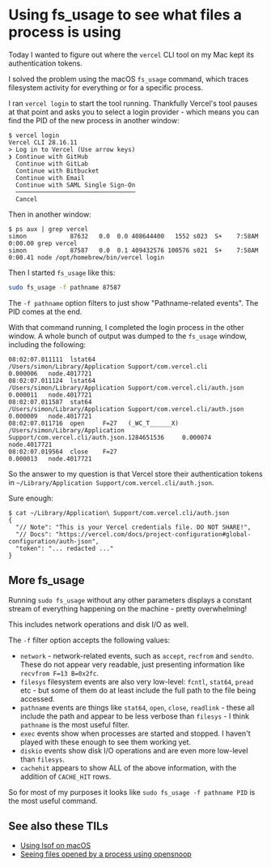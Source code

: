 # Using fs_usage to see what files a process is using

Today I wanted to figure out where the `vercel` CLI tool on my Mac kept its authentication tokens.

I solved the problem using the macOS `fs_usage` command, which traces filesystem activity for everything or for a specific process.

I ran `vercel login` to start the tool running. Thankfully Vercel's tool pauses at that point and asks you to select a login provider - which means you can find the PID of the new process in another window:

```
$ vercel login
Vercel CLI 28.16.11
> Log in to Vercel (Use arrow keys)
❯ Continue with GitHub 
  Continue with GitLab 
  Continue with Bitbucket 
  Continue with Email 
  Continue with SAML Single Sign-On 
  ─────────────────────────────────
  Cancel 
```
Then in another window:
```
$ ps aux | grep vercel
simon            87632   0.0  0.0 408644400   1552 s023  S+    7:58AM   0:00.00 grep vercel
simon            87587   0.0  0.1 409432576 100576 s021  S+    7:58AM   0:00.41 node /opt/homebrew/bin/vercel login
```
Then I started `fs_usage` like this:

```bash
sudo fs_usage -f pathname 87587
```

The `-f pathname` option filters to just show "Pathname-related events". The PID comes at the end.

With that command running, I completed the login process in the other window. A whole bunch of output was dumped to the `fs_usage` window, including the following:

```
08:02:07.011111  lstat64                   /Users/simon/Library/Application Support/com.vercel.cli                                0.000006   node.4017721
08:02:07.011124  lstat64                   /Users/simon/Library/Application Support/com.vercel.cli/auth.json                      0.000011   node.4017721
08:02:07.011587  stat64                    /Users/simon/Library/Application Support/com.vercel.cli/auth.json                      0.000009   node.4017721
08:02:07.011716  open     F=27   (_WC_T______X)  /Users/simon/Library/Application Support/com.vercel.cli/auth.json.1284651536     0.000074   node.4017721
08:02:07.019564  close    F=27                                                                                                    0.000013   node.4017721
```
So the answer to my question is that Vercel store their authentication tokens in `~/Library/Application Support/com.vercel.cli/auth.json`.

Sure enough:

```
$ cat ~/Library/Application\ Support/com.vercel.cli/auth.json 
{
  "// Note": "This is your Vercel credentials file. DO NOT SHARE!",
  "// Docs": "https://vercel.com/docs/project-configuration#global-configuration/auth-json",
  "token": "... redacted ..."
}
```

## More fs_usage

Running `sudo fs_usage` without any other parameters displays a constant stream of everything happening on the machine - pretty overwhelming!

This includes network operations and disk I/O as well.

The `-f` filter option accepts the following values:

- `network` - network-related events, such as `accept`, `recfrom` and `sendto`. These do not appear very readable, just presenting information like `recvfrom F=13 B=0x2fc`.
- `filesys` filesystem events are also very low-level: `fcntl`, `stat64`, `pread` etc - but some of them do at least include the full path to the file being accessed.
- `pathname` events are things like `stat64`, `open`, `close`, `readlink` - these all include the path and appear to be less verbose than `filesys` - I think `pathname` is the most useful filter.
- `exec` events show when processes are started and stopped. I haven't played with these enough to see them working yet.
- `diskio` events show disk I/O operations and are even more low-level than `filesys`.
- `cachehit` appears to show ALL of the above information, with the addition of `CACHE_HIT` rows.

So for most of my purposes it looks like `sudo fs_usage -f pathname PID` is the most useful command.

## See also these TILs

- [Using lsof on macOS](https://til.assahbismark.com/macos/lsof-macos)
- [Seeing files opened by a process using opensnoop](https://til.assahbismark.com/macos/open-files-with-opensnoop)
